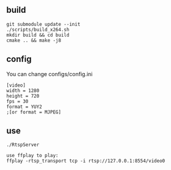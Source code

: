 ## build
```
git submodule update --init
./scripts/build_x264.sh
mkdir build && cd build
cmake .. && make -j8
```

## config

You can change configs/config.ini 
```
[video]
width = 1280
height = 720
fps = 30
format = YUY2 
;[or format = MJPEG]
```

## use
```
./RtspServer

use ffplay to play:
ffplay -rtsp_transport tcp -i rtsp://127.0.0.1:8554/video0
```
